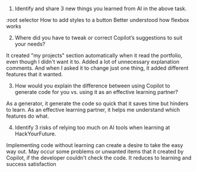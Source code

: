 1. Identify and share 3 new things you learned from AI in the above task.

:root selector
How to add styles to a button
Better understood how flexbox works

2. Where did you have to tweak or correct Copilot’s suggestions to suit your needs?

It created "my projects" section automatically when it read the portfolio, even though I didn't want it to. Added a lot of unnecessary explanation comments. And when I asked it to change just one thing, it added different features that it wanted.

3. How would you explain the difference between using Copilot to generate code for you vs. using it as an effective learning partner?

As a generator, it generate the code so quick that it saves time but hinders to learn.
As an effective learning partner, it helps me understand which features do what.

4. Identify 3 risks of relying too much on AI tools when learning at HackYourFuture.

Implementing code without learning can create a desire to take the easy way out.
May occur some problems or unwanted items that it created by Copilot, if the developer couldn't check the code.
It reduces to learning and success satisfaction
